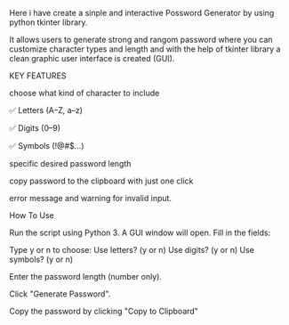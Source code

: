 Here i have create a sinple and interactive Possword Generator by using python tkinter library. 

It allows users to generate strong and rangom password where you can customize character types and length and with the help of tkinter library a clean graphic user interface is created (GUI).

KEY FEATURES 

choose what kind of character to include

✅ Letters (A–Z, a–z)

✅ Digits (0–9)

✅ Symbols (!@#$...)

specific desired password length

copy password to the clipboard with just one click

error message and warning for invalid input.

How To Use

Run the script using Python 3.
A GUI window will open.
Fill in the fields:

Type y or n to choose:
Use letters? (y or n)
Use digits? (y or n)
Use symbols? (y or n)

Enter the password length (number only).

Click "Generate Password".

Copy the password by clicking "Copy to Clipboard"